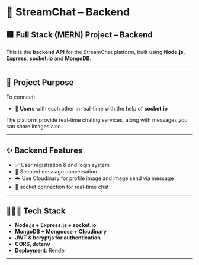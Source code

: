 # 💬 StreamChat – Backend

## 🟩 Full Stack (MERN) Project – Backend

This is the **backend API** for the StreamChat platform, built using **Node.js**, **Express**, **socket.io** and **MongoDB**.

---

## 📌 Project Purpose

To connect:
- 👤 **Users** with each other in real-time with the help of **socket.io**

The platform provide real-time chating services, along with messages you can share images also.

---

## ✨ Backend Features

- ✅ User registration & and login system
- 📅 Secured message conversation 
- ☁️ Use Cloudinary for profile image and image send via message
- 🧼 socket connection for real-time chat

---

## 🧑🏻‍💻 Tech Stack

- **Node.js + Express.js + socket.io**  
- **MongoDB + Mongoose + Cloudinary**  
- **JWT & bcryptjs for authentication**
- **CORS, dotenv**  
- **Deployment**: Render

---